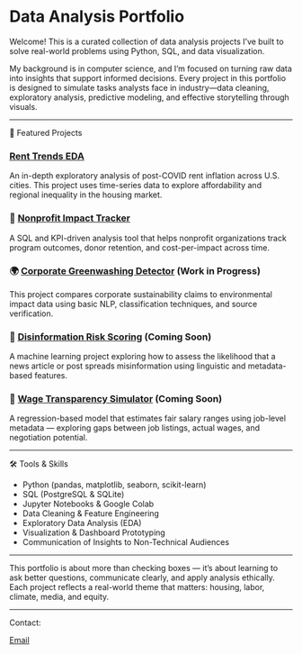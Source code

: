# Data Analysis Portfolio

Welcome! This is a curated collection of data analysis projects I’ve built to solve real-world problems using Python, SQL, and data visualization.

My background is in computer science, and I’m focused on turning raw data into insights that support informed decisions. Every project in this portfolio is designed to simulate tasks analysts face in industry—data cleaning, exploratory analysis, predictive modeling, and effective storytelling through visuals.

---

📁 Featured Projects

### [Rent Trends EDA](./rent-trends-eda/)
An in-depth exploratory analysis of post-COVID rent inflation across U.S. cities. This project uses time-series data to explore affordability and regional inequality in the housing market.

### 🧾 [Nonprofit Impact Tracker](./nonprofit-impact-tracker/) 
A SQL and KPI-driven analysis tool that helps nonprofit organizations track program outcomes, donor retention, and cost-per-impact across time.

### 🌍 [Corporate Greenwashing Detector](./corportate-greenwashing/) (Work in Progress)
This project compares corporate sustainability claims to environmental impact data using basic NLP, classification techniques, and source verification.

### 🧪 [Disinformation Risk Scoring](./disinformation-risk-scoring/) (Coming Soon)
A machine learning project exploring how to assess the likelihood that a news article or post spreads misinformation using linguistic and metadata-based features.

### 💸 [Wage Transparency Simulator](./wage-transparency-simulator/) (Coming Soon)
A regression-based model that estimates fair salary ranges using job-level metadata — exploring gaps between job listings, actual wages, and negotiation potential.

---

🛠️ Tools & Skills

- Python (pandas, matplotlib, seaborn, scikit-learn)
- SQL (PostgreSQL & SQLite)
- Jupyter Notebooks & Google Colab
- Data Cleaning & Feature Engineering
- Exploratory Data Analysis (EDA)
- Visualization & Dashboard Prototyping
- Communication of Insights to Non-Technical Audiences

---

This portfolio is about more than checking boxes — it’s about learning to ask better questions, communicate clearly, and apply analysis ethically. Each project reflects a real-world theme that matters: housing, labor, climate, media, and equity.

---

Contact:

[Email](mailto:brettshaia@gmail.com)
